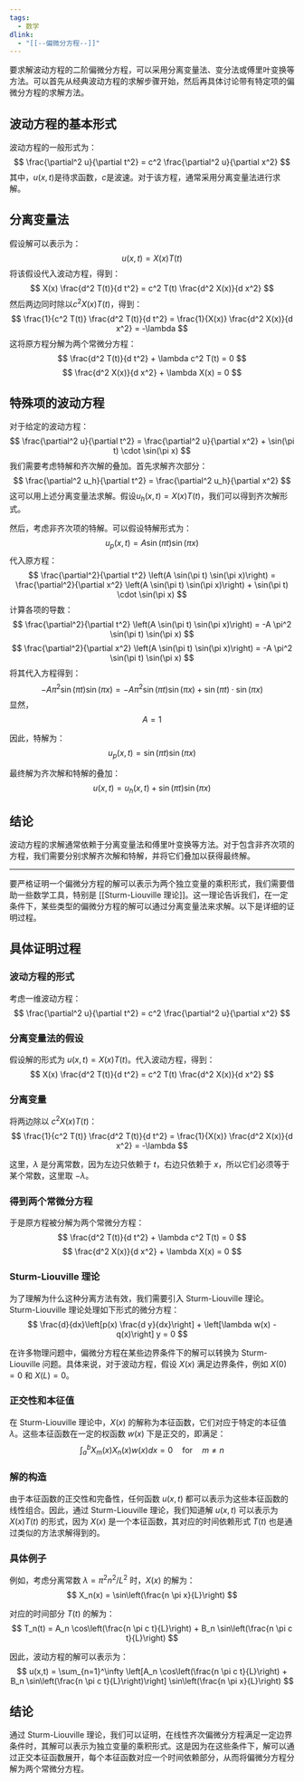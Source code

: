 ```yaml
---
tags:
  - 数学
dlink:
  - "[[--偏微分方程--]]"
---
```

要求解波动方程的二阶偏微分方程，可以采用分离变量法、变分法或傅里叶变换等方法。可以首先从经典波动方程的求解步骤开始，然后再具体讨论带有特定项的偏微分方程的求解方法。

## 波动方程的基本形式

波动方程的一般形式为：
$$
\frac{\partial^2 u}{\partial t^2} = c^2 \frac{\partial^2 u}{\partial x^2}
$$
其中，$u(x,t)$是待求函数，$c$是波速。对于该方程，通常采用分离变量法进行求解。

## 分离变量法

假设解可以表示为：
$$
u(x,t) = X(x)T(t)
$$
将该假设代入波动方程，得到：
$$
X(x) \frac{d^2 T(t)}{d t^2} = c^2 T(t) \frac{d^2 X(x)}{d x^2}
$$
然后两边同时除以$c^2 X(x) T(t)$，得到：
$$
\frac{1}{c^2 T(t)} \frac{d^2 T(t)}{d t^2} = \frac{1}{X(x)} \frac{d^2 X(x)}{d x^2} = -\lambda
$$
这将原方程分解为两个常微分方程：
$$
\frac{d^2 T(t)}{d t^2} + \lambda c^2 T(t) = 0
$$
$$
\frac{d^2 X(x)}{d x^2} + \lambda X(x) = 0
$$

## 特殊项的波动方程

对于给定的波动方程：
$$
\frac{\partial^2 u}{\partial t^2} = \frac{\partial^2 u}{\partial x^2} + \sin(\pi t) \cdot \sin(\pi x)
$$
我们需要考虑特解和齐次解的叠加。首先求解齐次部分：
$$
\frac{\partial^2 u_h}{\partial t^2} = \frac{\partial^2 u_h}{\partial x^2}
$$
这可以用上述分离变量法求解。假设$u_h(x,t) = X(x)T(t)$，我们可以得到齐次解形式。

然后，考虑非齐次项的特解。可以假设特解形式为：
$$
u_p(x,t) = A \sin(\pi t) \sin(\pi x)
$$
代入原方程：
$$
\frac{\partial^2}{\partial t^2} \left(A \sin(\pi t) \sin(\pi x)\right) = \frac{\partial^2}{\partial x^2} \left(A \sin(\pi t) \sin(\pi x)\right) + \sin(\pi t) \cdot \sin(\pi x)
$$
计算各项的导数：
$$
\frac{\partial^2}{\partial t^2} \left(A \sin(\pi t) \sin(\pi x)\right) = -A \pi^2 \sin(\pi t) \sin(\pi x)
$$
$$
\frac{\partial^2}{\partial x^2} \left(A \sin(\pi t) \sin(\pi x)\right) = -A \pi^2 \sin(\pi t) \sin(\pi x)
$$
将其代入方程得到：
$$
-A \pi^2 \sin(\pi t) \sin(\pi x) = -A \pi^2 \sin(\pi t) \sin(\pi x) + \sin(\pi t) \cdot \sin(\pi x)
$$
显然，
$$
A = 1
$$

因此，特解为：
$$
u_p(x,t) = \sin(\pi t) \sin(\pi x)
$$

最终解为齐次解和特解的叠加：
$$
u(x,t) = u_h(x,t) + \sin(\pi t) \sin(\pi x)
$$

## 结论

波动方程的求解通常依赖于分离变量法和傅里叶变换等方法。对于包含非齐次项的方程，我们需要分别求解齐次解和特解，并将它们叠加以获得最终解。



---
要严格证明一个偏微分方程的解可以表示为两个独立变量的乘积形式，我们需要借助一些数学工具，特别是 [[Sturm-Liouville 理论]]。这一理论告诉我们，在一定条件下，某些类型的偏微分方程的解可以通过分离变量法来求解。以下是详细的证明过程。

## 具体证明过程

### 波动方程的形式

考虑一维波动方程：
$$
\frac{\partial^2 u}{\partial t^2} = c^2 \frac{\partial^2 u}{\partial x^2}
$$

### 分离变量法的假设

假设解的形式为 $u(x,t) = X(x)T(t)$。代入波动方程，得到：
$$
X(x) \frac{d^2 T(t)}{d t^2} = c^2 T(t) \frac{d^2 X(x)}{d x^2}
$$

### 分离变量

将两边除以 $c^2 X(x)T(t)$：
$$
\frac{1}{c^2 T(t)} \frac{d^2 T(t)}{d t^2} = \frac{1}{X(x)} \frac{d^2 X(x)}{d x^2} = -\lambda
$$

这里，$\lambda$ 是分离常数，因为左边只依赖于 $t$，右边只依赖于 $x$，所以它们必须等于某个常数，这里取 $-\lambda$。

### 得到两个常微分方程

于是原方程被分解为两个常微分方程：
$$
\frac{d^2 T(t)}{d t^2} + \lambda c^2 T(t) = 0
$$
$$
\frac{d^2 X(x)}{d x^2} + \lambda X(x) = 0
$$

### Sturm-Liouville 理论

为了理解为什么这种分离方法有效，我们需要引入 Sturm-Liouville 理论。Sturm-Liouville 理论处理如下形式的微分方程：
$$
\frac{d}{dx}\left[p(x) \frac{d y}{dx}\right] + \left[\lambda w(x) - q(x)\right] y = 0
$$

在许多物理问题中，偏微分方程在某些边界条件下的解可以转换为 Sturm-Liouville 问题。具体来说，对于波动方程，假设 $X(x)$ 满足边界条件，例如 $X(0) = 0$ 和 $X(L) = 0$。

### 正交性和本征值

在 Sturm-Liouville 理论中，$X(x)$ 的解称为本征函数，它们对应于特定的本征值 $\lambda$。这些本征函数在一定的权函数 $w(x)$ 下是正交的，即满足：
$$
\int_a^b X_m(x) X_n(x) w(x) dx = 0 \quad \text{for} \quad m \neq n
$$

### 解的构造

由于本征函数的正交性和完备性，任何函数 $u(x,t)$ 都可以表示为这些本征函数的线性组合。因此，通过 Sturm-Liouville 理论，我们知道解 $u(x,t)$ 可以表示为 $X(x)T(t)$ 的形式，因为 $X(x)$ 是一个本征函数，其对应的时间依赖形式 $T(t)$ 也是通过类似的方法求解得到的。

### 具体例子

例如，考虑分离常数 $\lambda = \pi^2 n^2 / L^2$ 时，$X(x)$ 的解为：
$$
X_n(x) = \sin\left(\frac{n \pi x}{L}\right)
$$

对应的时间部分 $T(t)$ 的解为：
$$
T_n(t) = A_n \cos\left(\frac{n \pi c t}{L}\right) + B_n \sin\left(\frac{n \pi c t}{L}\right)
$$

因此，波动方程的解可以表示为：
$$
u(x,t) = \sum_{n=1}^\infty \left[A_n \cos\left(\frac{n \pi c t}{L}\right) + B_n \sin\left(\frac{n \pi c t}{L}\right)\right] \sin\left(\frac{n \pi x}{L}\right)
$$

## 结论

通过 Sturm-Liouville 理论，我们可以证明，在线性齐次偏微分方程满足一定边界条件时，其解可以表示为独立变量的乘积形式。这是因为在这些条件下，解可以通过正交本征函数展开，每个本征函数对应一个时间依赖部分，从而将偏微分方程分解为两个常微分方程。
